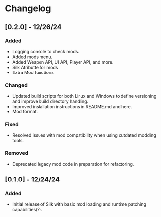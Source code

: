 # Changelog

## [0.2.0] - 12/26/24

### Added

-   Logging console to check mods.
-   Added mods menu.
-   Added Weapon API, UI API, Player API, and more.
-   Silk Atributte for mods
-   Extra Mod functions

### Changed

-   Updated build scripts for both Linux and Windows to define versioning and improve build directory handling.
-   Improved installation instructions in README.md and here.
-   Mod format.

### Fixed

-   Resolved issues with mod compatibility when using outdated modding tools.

### Removed

-   Deprecated legacy mod code in preparation for refactoring.

## [0.1.0] - 12/24/24

### Added

-   Initial release of Silk with basic mod loading and runtime patching capabilities(?).
